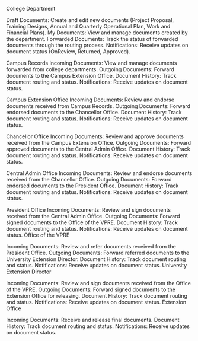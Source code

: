 College Department

Draft Documents: Create and edit new documents (Project Proposal, Training Designs, Annual and Quarterly Operational Plan, Work and Financial Plans).
My Documents: View and manage documents created by the department.
Forwarded Documents: Track the status of forwarded documents through the routing process.
Notifications: Receive updates on document status (OnReview, Returned, Approved).

Campus Records
Incoming Documents: View and manage documents forwarded from college departments.
Outgoing Documents: Forward documents to the Campus Extension Office.
Document History: Track document routing and status.
Notifications: Receive updates on document status.

Campus Extension Office
Incoming Documents: Review and endorse documents received from Campus Records.
Outgoing Documents: Forward endorsed documents to the Chancellor Office.
Document History: Track document routing and status.
Notifications: Receive updates on document status.

Chancellor Office
Incoming Documents: Review and approve documents received from the Campus Extension Office.
Outgoing Documents: Forward approved documents to the Central Admin Office.
Document History: Track document routing and status.
Notifications: Receive updates on document status.

Central Admin Office
Incoming Documents: Review and endorse documents received from the Chancellor Office.
Outgoing Documents: Forward endorsed documents to the President Office.
Document History: Track document routing and status.
Notifications: Receive updates on document status.

President Office
Incoming Documents: Review and sign documents received from the Central Admin Office.
Outgoing Documents: Forward signed documents to the Office of the VPRE.
Document History: Track document routing and status.
Notifications: Receive updates on document status.
Office of the VPRE

Incoming Documents: Review and refer documents received from the President Office.
Outgoing Documents: Forward referred documents to the University Extension Director.
Document History: Track document routing and status.
Notifications: Receive updates on document status.
University Extension Director

Incoming Documents: Review and sign documents received from the Office of the VPRE.
Outgoing Documents: Forward signed documents to the Extension Office for releasing.
Document History: Track document routing and status.
Notifications: Receive updates on document status.
Extension Office

Incoming Documents: Receive and release final documents.
Document History: Track document routing and status.
Notifications: Receive updates on document status.